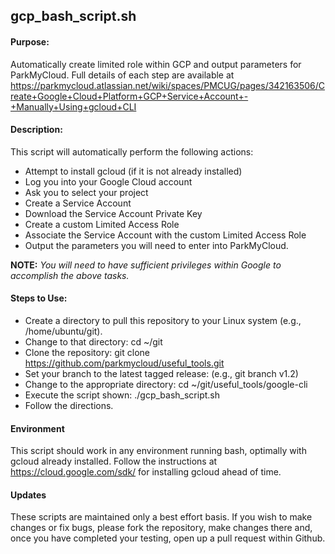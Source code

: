 ## gcp_bash_script.sh

#### Purpose: 

Automatically create limited role within GCP and output parameters for ParkMyCloud.  Full details of each step are available at https://parkmycloud.atlassian.net/wiki/spaces/PMCUG/pages/342163506/Create+Google+Cloud+Platform+GCP+Service+Account+-+Manually+Using+gcloud+CLI


#### Description:

This script will automatically perform the following actions:

* Attempt to install gcloud (if it is not already installed)
* Log you into your Google Cloud account
* Ask you to select your project
* Create a Service Account
* Download the Service Account Private Key
* Create a custom Limited Access Role
* Associate the Service Account with the custom Limited Access Role
* Output the parameters you will need to enter into ParkMyCloud.

**NOTE:** _You will need to have sufficient privileges within Google to accomplish the above tasks._


#### Steps to Use:

* Create a directory to pull this repository to your Linux system (e.g., /home/ubuntu/git).
* Change to that directory:  cd ~/git
* Clone the repository: git clone https://github.com/parkmycloud/useful_tools.git
* Set your branch to the latest tagged release: (e.g., git branch v1.2)
* Change to the appropriate directory: cd ~/git/useful_tools/google-cli
* Execute the script shown:  ./gcp_bash_script.sh
* Follow the directions.


#### Environment

This script should work in any environment running bash, optimally with gcloud already installed.  Follow the instructions at https://cloud.google.com/sdk/ for installing gcloud ahead of time. 


#### Updates

These scripts are maintained only a best effort basis. If you wish to make changes or fix bugs, please fork the repository, make changes there and, once you have completed your testing, open up a pull request within Github.


